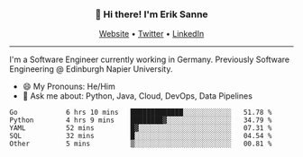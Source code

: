 <h3 align="center">👋 Hi there! I'm Erik Sanne</h3>
<p align="center">
  <a href="https://eriksanne.com">Website</a> •
  <a href="https://twitter.com/ErikKonradSanne">Twitter</a> •
  <a href="https://www.linkedin.com/in/eriksanne/">LinkedIn</a>
</p>

---
I'm a Software Engineer currently working in Germany. Previously Software Engineering @ Edinburgh Napier University.

- 😄 My Pronouns: He/Him
- 💬 Ask me about: Python, Java, Cloud, DevOps, Data Pipelines

<!--START_SECTION:waka-->

```text
Go            6 hrs 10 mins   █████████████░░░░░░░░░░░░   51.78 %
Python        4 hrs 9 mins    ████████▓░░░░░░░░░░░░░░░░   34.79 %
YAML          52 mins         █▓░░░░░░░░░░░░░░░░░░░░░░░   07.31 %
SQL           32 mins         █░░░░░░░░░░░░░░░░░░░░░░░░   04.54 %
Other         5 mins          ▒░░░░░░░░░░░░░░░░░░░░░░░░   00.81 %
```

<!--END_SECTION:waka-->
